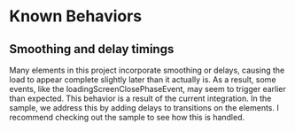 # Known Behaviors

## Smoothing and delay timings
Many elements in this project incorporate smoothing or delays, causing the load to appear complete slightly later than it actually is. As a result, some events, like the loadingScreenClosePhaseEvent, may seem to trigger earlier than expected. This behavior is a result of the current integration. In the sample, we address this by adding delays to transitions on the elements. I recommend checking out the sample to see how this is handled.

